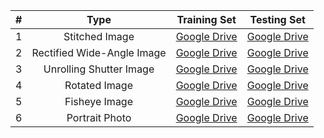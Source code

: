 | #  |          Type         |                                                            Training Set                                                             |                                         Testing Set                                         |
|:--:|:---------------------:|:------------------------------------------------------------------------------------------------------------------------------:|:-------------------------------------------------------------------------------------------:|
| 1  |     Stitched Image          |    [Google Drive](https://drive.google.com/file/d/1vWaD3bbUd6TZ_wQlehBxVoYlwBxZdAwu/view?usp=sharing)     | [Google Drive](https://drive.google.com/file/d/1Ldqn4Q-mrrRibGNdO9t8cUVpH0YZWK7i/view?usp=sharing) |
| 2  | Rectified Wide-Angle Image      |                       [Google Drive](https://drive.google.com/file/d/1Cxv97NybP5t8aBekm7XNvBP4i2CAhxUz/view?usp=sharing)                       | [Google Drive](https://drive.google.com/file/d/1WzXSFQoLuqeAlAXR4gO5eBZhUJgz-aN_/view?usp=sharing) |
| 3  | Unrolling Shutter Image      |                      [Google Drive](https://drive.google.com/file/d/1r3B3BAmZjmy5PSzQZllIxE8mM6bSPFNj/view?usp=sharing)                       | [Google Drive](https://drive.google.com/file/d/18Qtj_sp2cDWM3OZv0UYjf-5qpOBzv4QN/view?usp=sharing) |
| 4  |    Rotated Image         |                      [Google Drive](https://drive.google.com/file/d/1WJAvf5sG3JyLeVOi9ZrSBOcOqdnoURGG/view?usp=sharing)                      | [Google Drive](https://drive.google.com/file/d/1HdQdK6enbOebASL4Wie3kzkiQ9SUNmBH/view?usp=sharing) |
| 5  |     Fisheye Image         |                       [Google Drive](https://drive.google.com/file/d/1yn_hlVyFRIt3yTBPsDNKKfx9U9j7vY01/view?usp=sharing)                       | [Google Drive](https://drive.google.com/file/d/1X1851eEB0gvzEJrOOw7uQdKDJ2MQZAaG/view?usp=sharing) |
| 6  |     Portrait Photo       |                              [Google Drive](https://drive.google.com/file/d/1Ng_dx2Y4v8Qjv4xVtWA6f2il3SklBIu3/view?usp=sharing)                               | [Google Drive](https://drive.google.com/file/d/18yY7O7Yi6TygnRG73eCTxkVtgMk5qY9k/view?usp=sharing) |